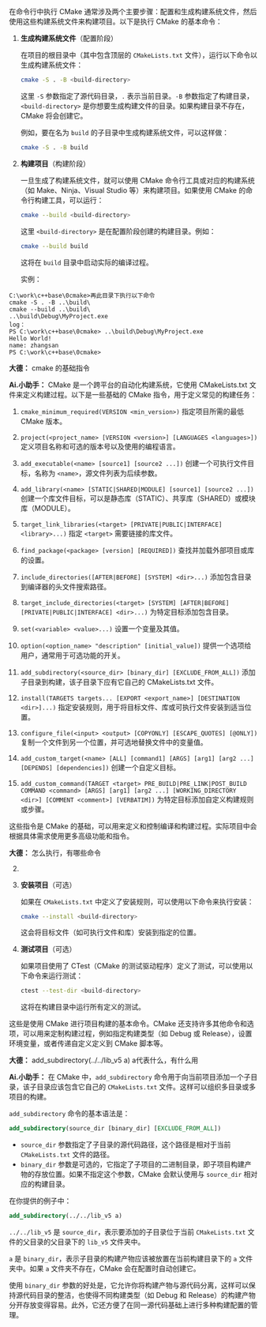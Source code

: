  在命令行中执行 CMake 通常涉及两个主要步骤：配置和生成构建系统文件，然后使用这些构建系统文件来构建项目。以下是执行 CMake 的基本命令：

1. **生成构建系统文件**（配置阶段）

   在项目的根目录中（其中包含顶层的 `CMakeLists.txt` 文件），运行以下命令以生成构建系统文件：

   ```sh
   cmake -S . -B <build-directory>
   ```

   这里 `-S` 参数指定了源代码目录，`.` 表示当前目录。`-B` 参数指定了构建目录，`<build-directory>` 是你想要生成构建文件的目录。如果构建目录不存在，CMake 将会创建它。

   例如，要在名为 `build` 的子目录中生成构建系统文件，可以这样做：

   ```sh
   cmake -S . -B build
   ```

2. **构建项目**（构建阶段）

   一旦生成了构建系统文件，就可以使用 CMake 命令行工具或对应的构建系统（如 Make、Ninja、Visual Studio 等）来构建项目。如果使用 CMake 的命令行构建工具，可以运行：

   ```sh
   cmake --build <build-directory>
   ```

   这里 `<build-directory>` 是在配置阶段创建的构建目录。例如：

   ```sh
   cmake --build build
   ```

   这将在 `build` 目录中启动实际的编译过程。

   实例：

```
C:\work\c++base\0cmake>再此目录下执行以下命令
cmake -S . -B ..\build\
cmake --build ..\build\
..\build\Debug\MyProject.exe
log：
PS C:\work\c++base\0cmake> ..\build\Debug\MyProject.exe
Hello World!
name: zhangsan
PS C:\work\c++base\0cmake> 

```



**大德：** cmake 的基础指令

**Ai.小助手：** CMake 是一个跨平台的自动化构建系统，它使用 CMakeLists.txt 文件来定义构建过程。以下是一些基础的 CMake 指令，用于定义常见的构建任务：

1. `cmake_minimum_required(VERSION <min_version>)`
   指定项目所需的最低 CMake 版本。

2. `project(<project_name> [VERSION <version>] [LANGUAGES <languages>])`
   定义项目名称和可选的版本号以及使用的编程语言。

3. `add_executable(<name> [source1] [source2 ...])`
   创建一个可执行文件目标，名称为 `<name>`，源文件列表为后续参数。

4. `add_library(<name> [STATIC|SHARED|MODULE] [source1] [source2 ...])`
   创建一个库文件目标，可以是静态库（STATIC）、共享库（SHARED）或模块库（MODULE）。

5. `target_link_libraries(<target> [PRIVATE|PUBLIC|INTERFACE] <library>...)`
   指定 `<target>` 需要链接的库文件。

6. `find_package(<package> [version] [REQUIRED])`
   查找并加载外部项目或库的设置。

7. `include_directories([AFTER|BEFORE] [SYSTEM] <dir>...)`
   添加包含目录到编译器的头文件搜索路径。

8. `target_include_directories(<target> [SYSTEM] [AFTER|BEFORE] [PRIVATE|PUBLIC|INTERFACE] <dir>...)`
   为特定目标添加包含目录。

9. `set(<variable> <value>...)`
   设置一个变量及其值。

10. `option(<option_name> "description" [initial_value])`
    提供一个选项给用户，通常用于可选功能的开关。

11. `add_subdirectory(<source_dir> [binary_dir] [EXCLUDE_FROM_ALL])`
    添加子目录到构建，该子目录下应有它自己的 CMakeLists.txt 文件。

12. `install(TARGETS targets... [EXPORT <export_name>] [DESTINATION <dir>]...)`
    指定安装规则，用于将目标文件、库或可执行文件安装到适当位置。

13. `configure_file(<input> <output> [COPYONLY] [ESCAPE_QUOTES] [@ONLY])`
    复制一个文件到另一个位置，并可选地替换文件中的变量值。

14. `add_custom_target(<name> [ALL] [command1] [ARGS] [arg1] [arg2 ...] [DEPENDS] [dependencies])`
    创建一个自定义目标。

15. `add_custom_command(TARGET <target> PRE_BUILD|PRE_LINK|POST_BUILD COMMAND <command> [ARGS] [arg1] [arg2 ...] [WORKING_DIRECTORY <dir>] [COMMENT <comment>] [VERBATIM])`
    为特定目标添加自定义构建规则或步骤。

这些指令是 CMake 的基础，可以用来定义和控制编译和构建过程。实际项目中会根据具体需求使用更多高级功能和指令。

**大德：** 怎么执行，有哪些命令

2. 

3. **安装项目**（可选）

   如果在 `CMakeLists.txt` 中定义了安装规则，可以使用以下命令来执行安装：

   ```sh
   cmake --install <build-directory>
   ```

   这会将目标文件（如可执行文件和库）安装到指定的位置。

4. **测试项目**（可选）

   如果项目使用了 CTest（CMake 的测试驱动程序）定义了测试，可以使用以下命令来运行测试：

   ```sh
   ctest --test-dir <build-directory>
   ```

   这将在构建目录中运行所有定义的测试。

这些是使用 CMake 进行项目构建的基本命令。CMake 还支持许多其他命令和选项，可以用来定制构建过程，例如指定构建类型（如 Debug 或 Release），设置环境变量，或者传递自定义定义到 CMake 脚本等。

**大德：** add_subdirectory(../../lib_v5 a) a代表什么，有什么用

**Ai.小助手：** 在 CMake 中，`add_subdirectory` 命令用于向当前项目添加一个子目录，该子目录应该包含它自己的 `CMakeLists.txt` 文件。这样可以组织多目录或多项目的构建。

`add_subdirectory` 命令的基本语法是：

```cmake
add_subdirectory(source_dir [binary_dir] [EXCLUDE_FROM_ALL])
```

- `source_dir` 参数指定了子目录的源代码路径，这个路径是相对于当前 `CMakeLists.txt` 文件的路径。
- `binary_dir` 参数是可选的，它指定了子项目的二进制目录，即子项目构建产物的存放位置。如果不指定这个参数，CMake 会默认使用与 `source_dir` 相对应的构建目录。

在你提供的例子中：

```cmake
add_subdirectory(../../lib_v5 a)
```

`../../lib_v5` 是 `source_dir`，表示要添加的子目录位于当前 `CMakeLists.txt` 文件的父目录的父目录下的 `lib_v5` 文件夹中。

`a` 是 `binary_dir`，表示子目录的构建产物应该被放置在当前构建目录下的 `a` 文件夹中。如果 `a` 文件夹不存在，CMake 会在配置时自动创建它。

使用 `binary_dir` 参数的好处是，它允许你将构建产物与源代码分离，这样可以保持源代码目录的整洁，也使得不同构建类型（如 Debug 和 Release）的构建产物分开存放变得容易。此外，它还方便了在同一源代码基础上进行多种构建配置的管理。


